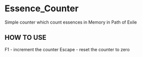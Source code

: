 # Essence_Counter
Simple counter which count essences in Memory in Path of Exile

HOW TO USE
--------------------------

F1 - increment the counter
Escape - reset the counter to zero
